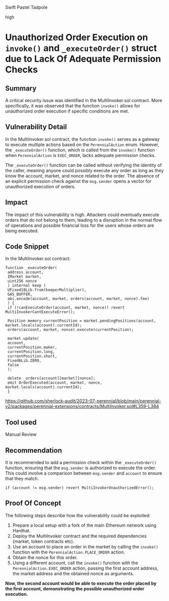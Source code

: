 Swift Pastel Tadpole

high

# Unauthorized Order Execution on `invoke()` and `_executeOrder()` struct due to Lack Of Adequate Permission Checks

## Summary

A critical security issue was identified in the MultiInvoker.sol contract. More specifically, it was observed that the function `invoke()` allows for unauthorized order execution if specific conditions are met. 

## Vulnerability Detail

In the MultiInvoker.sol contract, the function `invoke()` serves as a gateway to execute multiple actions based on the `PerennialAction` enum. However, the `_executeOrder()` function, which is called from the `invoke()` function when `PerennialAction` is `EXEC_ORDER`, lacks adequate permission checks. 

The `_executeOrder()` function can be called without verifying the identity of the caller, meaning anyone could possibly execute any order as long as they know the account, market, and nonce related to the order. The absence of an explicit permission check against the `msg.sender` opens a vector for unauthorized execution of orders. 

## Impact

The impact of this vulnerability is high. Attackers could eventually execute orders that do not belong to them, leading to a disruption in the normal flow of operations and possible financial loss for the users whose orders are being executed.

## Code Snippet

In the MultiInvoker.sol contract:

```solidity
function _executeOrder(
 address account,
 IMarket market,
 uint256 nonce
 ) internal keep (
 UFixed18Lib.from(keeperMultiplier),
 GAS_BUFFER,
 abi.encode(account, market, orders(account, market, nonce).fee)
 ) {
 if (!canExecuteOrder(account, market, nonce)) revert MultiInvokerCantExecuteError();

 Position memory currentPosition = market.pendingPositions(account, market.locals(account).currentId);
 orders(account, market, nonce).execute(currentPosition);

 market.update(
 account,
 currentPosition.maker,
 currentPosition.long,
 currentPosition.short,
 Fixed6Lib.ZERO,
 false
 );

 delete _orders[account][market][nonce];
 emit OrderExecuted(account, market, nonce, market.locals(account).currentId);
 }
```

https://github.com/sherlock-audit/2023-07-perennial/blob/main/perennial-v2/packages/perennial-extensions/contracts/MultiInvoker.sol#L359-L384

## Tool used

Manual Review

## Recommendation

It is recommended to add a permission check within the `_executeOrder()` function, ensuring that the `msg.sender` is authorized to execute the order. This could involve a comparison between `msg.sender` and `account` to ensure that they match. 

```solidity
if (account != msg.sender) revert MultiInvokerUnauthorizedError();
```

## Proof Of Concept

The following steps describe how the vulnerability could be exploited:

1. Prepare a local setup with a fork of the main Ethereum network using Hardhat.
2. Deploy the MultiInvoker contract and the required dependencies (market, token contracts etc).
3. Use an account to place an order in the market by calling the `invoke()` function with the `PerennialAction.PLACE_ORDER` action.
4. Obtain the nonce for this order.
5. Using a different account, call the `invoke()` function with the `PerennialAction.EXEC_ORDER` action, passing the first account address, the market address and the obtained nonce as arguments.

**Now, the second account would be able to execute the order placed by the first account, demonstrating the possible unauthorized order execution.**
